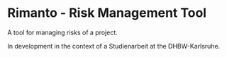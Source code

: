 # Rimanto - Risk Management Tool
A tool for managing risks of a project. 

In development in the context of a Studienarbeit at the DHBW-Karlsruhe.

